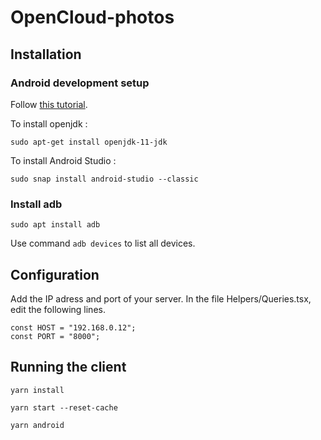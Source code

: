 # OpenCloud-photos

## Installation

### Android development setup
Follow [this tutorial](https://reactnative.dev/docs/environment-setup
).

To install openjdk : 
```
sudo apt-get install openjdk-11-jdk
```

To install Android Studio : 
```
sudo snap install android-studio --classic
```

### Install adb
```
sudo apt install adb
```
Use command `adb devices` to list all devices.

## Configuration

Add the IP adress and port of your server. In the file Helpers/Queries.tsx, edit the following lines.

```
const HOST = "192.168.0.12";
const PORT = "8000";
```


## Running the client 

```
yarn install
```

```
yarn start --reset-cache
```

```
yarn android
```

